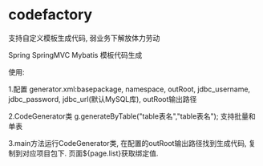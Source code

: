 # codefactory


支持自定义模板生成代码, 弱业务下解放体力劳动

Spring SpringMVC Mybatis 模板代码生成

使用:

1.配置 generator.xml:basepackage, namespace, outRoot, jdbc_username, jdbc_password, jdbc_url(默认MySQL库), outRoot输出路径

2.CodeGenerator类 g.generateByTable("table表名","table表名"); 支持批量和单表

3.main方法运行CodeGenerator类, 在配置的outRoot输出路径找到生成代码, 复制到对应项目包下. 页面${page.list}获取绑定值.